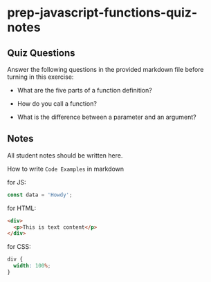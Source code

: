 # prep-javascript-functions-quiz-notes

## Quiz Questions

Answer the following questions in the provided markdown file before turning in this exercise:

- What are the five parts of a function definition?

- How do you call a function?

- What is the difference between a parameter and an argument?

## Notes

All student notes should be written here.

How to write `Code Examples` in markdown

for JS:

```javascript
const data = 'Howdy';
```

for HTML:

```html
<div>
  <p>This is text content</p>
</div>
```

for CSS:

```css
div {
  width: 100%;
}
```
